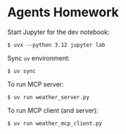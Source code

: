 # Agents Homework

Start Jupyter for the dev notebook:
```
$ uvx --python 3.12 jupyter lab
```

Sync `uv` environment:
```
$ uv sync
```

To run MCP server:
```
$ uv run weather_server.py 
```

To run MCP client (and server):
```
$ uv run weather_mcp_client.py
```
